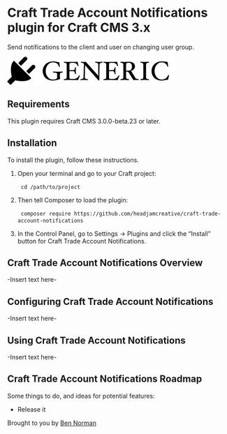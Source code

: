 # Craft Trade Account Notifications plugin for Craft CMS 3.x

Send notifications to the client and user on changing user group.

![Screenshot](resources/img/plugin-logo.png)

## Requirements

This plugin requires Craft CMS 3.0.0-beta.23 or later.

## Installation

To install the plugin, follow these instructions.

1. Open your terminal and go to your Craft project:

        cd /path/to/project

2. Then tell Composer to load the plugin:

        composer require https://github.com/headjamcreative/craft-trade-account-notifications

3. In the Control Panel, go to Settings → Plugins and click the “Install” button for Craft Trade Account Notifications.

## Craft Trade Account Notifications Overview

-Insert text here-

## Configuring Craft Trade Account Notifications

-Insert text here-

## Using Craft Trade Account Notifications

-Insert text here-

## Craft Trade Account Notifications Roadmap

Some things to do, and ideas for potential features:

* Release it

Brought to you by [Ben Norman](https://www.headjam.com.au)
